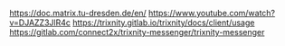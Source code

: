 https://doc.matrix.tu-dresden.de/en/
https://www.youtube.com/watch?v=DJAZZ3JlR4c
https://trixnity.gitlab.io/trixnity/docs/client/usage
https://gitlab.com/connect2x/trixnity-messenger/trixnity-messenger


